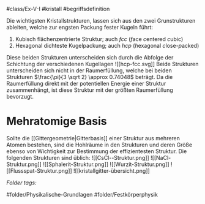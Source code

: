 #class/Ex-V-I #kristall #begriffsdefinition 

Die wichtigsten Kristallstrukturen, lassen sich aus den zwei Grunstrukturen ableiten, welche zur engsten Packung fester Kugeln führt:
1. Kubisch flächenzentrierte Struktur; auch *fcc* (*f*ace *c*entered *c*ubic)
2. Hexagonal dichteste Kugelpackung; auch *hcp* (*h*exagonal *c*lose-*p*acked)

Diese beiden Strukturen unterscheiden sich durch die Abfolge der Schichtung der verschiedenen Kugellagen 
![[hcp-fcc.svg]]
Beide Strukturen unterscheiden sich nicht in der Raumerfüllung, welche bei beiden Strukturen $\frac{\pi}{3 \sqrt 2} \approx 0.74048$ beträgt.
Da die Raumerfüllung direkt mit der potentiellen Energie einer Struktur zusammenhängt, ist diese Struktur mit der größten Raumerfüllung bevorzugt.

# Mehratomige Basis
Sollte die [[Gittergeometrie|Gitterbasis]] einer Struktur aus mehreren Atomen bestehen, sind die Hohlräume in den Strukturen und deren Größe ebenso von Wichtigkeit zur Bestimmung der effizientesten Struktur.
Die folgenden Strukturen sind üblich:
![[CsCl--Struktur.png]]
![[NaCl-Struktur.png]]
![[Sphalerit-Struktur.png]]
![[Wurzit-Struktur.png]]
![[Flussspat-Struktur.png]]
![[kristallgitter-übersicht.png]]




 *Folder tags:*

#folder/Physikalische-Grundlagen #folder/Festkörperphysik
